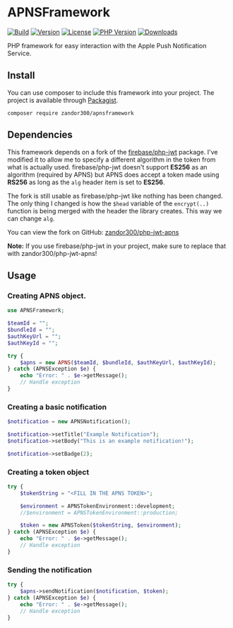 # APNSFramework

[![Build](https://img.shields.io/gitlab/pipeline/Zandor300/apnsframework.svg?gitlab_url=https%3A%2F%2Fgit.zsinfo.nl)](https://git.zsinfo.nl/Zandor300/apnsframework/pipelines)
[![Version](https://img.shields.io/packagist/v/zandor300/apnsframework.svg)](https://packagist.org/packages/zandor300/apnsframework)
[![License](https://img.shields.io/packagist/l/zandor300/apnsframework.svg)](https://git.zsinfo.nl/Zandor300/apnsframework/blob/master/LICENSE)
[![PHP Version](https://img.shields.io/packagist/php-v/zandor300/apnsframework.svg)](https://packagist.org/packages/zandor300/apnsframework)
[![Downloads](https://img.shields.io/packagist/dt/zandor300/apnsframework.svg)](https://packagist.org/packages/zandor300/apnsframework)

PHP framework for easy interaction with the Apple Push Notification Service.

## Install

You can use composer to include this framework into your project. The project is available through [Packagist](https://packagist.org/packages/zandor300/apnsframework).

```shell
composer require zandor300/apnsframework
```

## Dependencies

This framework depends on a fork of the [firebase/php-jwt](https://github.com/firebase/php-jwt) package. I've modified it to allow me to specify a different algorithm in the token from what is actually used. firebase/php-jwt doesn't support **ES256** as an algorithm (required by APNS) but APNS does accept a token made using **RS256** as long as the `alg` header item is set to **ES256**.

The fork is still usable as firebase/php-jwt like nothing has been changed. The only thing I changed is how the `$head` variable of the `encrypt(..)` function is being merged with the header the library creates. This way we can change `alg`.

You can view the fork on GitHub: [zandor300/php-jwt-apns](https://github.com/Zandor300/php-jwt-apns)

**Note:** If you use firebase/php-jwt in your project, make sure to replace that with zandor300/php-jwt-apns!

## Usage

### Creating APNS object.
```php
use APNSFramework;

$teamId = "";
$bundleId = "";
$authKeyUrl = "";
$authKeyId = "";

try {
    $apns = new APNS($teamId, $bundleId, $authKeyUrl, $authKeyId);
} catch (APNSException $e) {
    echo "Error: " . $e->getMessage();
    // Handle exception
}
```

### Creating a basic notification

```php
$notification = new APNSNotification();

$notification->setTitle("Example Notification");
$notification->setBody("This is an example notification!");

$notification->setBadge(2);
```

### Creating a token object

```php
try {
    $tokenString = "<FILL IN THE APNS TOKEN>";

    $environment = APNSTokenEnvironment::development;
    //$environment = APNSTokenEnvironment::production;

    $token = new APNSToken($tokenString, $environment);
} catch (APNSException $e) {
    echo "Error: " . $e->getMessage();
    // Handle exception
}
```

### Sending the notification

```php
try {
    $apns->sendNotification($notification, $token);
} catch (APNSException $e) {
    echo "Error: " . $e->getMessage();
    // Handle exception
}
```
